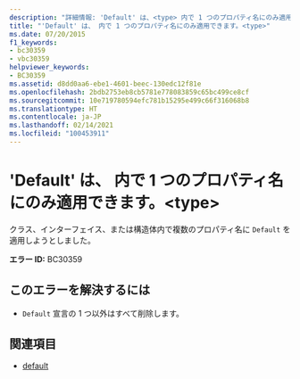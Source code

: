 ```yaml
---
description: "詳細情報: 'Default' は、<type> 内で 1 つのプロパティ名にのみ適用できます"
title: "'Default' は、 内で 1 つのプロパティ名にのみ適用できます。<type>"
ms.date: 07/20/2015
f1_keywords:
- bc30359
- vbc30359
helpviewer_keywords:
- BC30359
ms.assetid: d8dd0aa6-ebe1-4601-beec-130edc12f81e
ms.openlocfilehash: 2bdb2753eb8cb5781e778083859c65bc499ce8cf
ms.sourcegitcommit: 10e719780594efc781b15295e499c66f316068b8
ms.translationtype: HT
ms.contentlocale: ja-JP
ms.lasthandoff: 02/14/2021
ms.locfileid: "100453911"
---
```

# <a name="default-can-be-applied-to-only-one-property-name-in-a-type"></a>'Default' は、 内で 1 つのプロパティ名にのみ適用できます。\<type>

クラス、インターフェイス、または構造体内で複数のプロパティ名に `Default` を適用しようとしました。  
  
 **エラー ID:** BC30359  
  
## <a name="to-correct-this-error"></a>このエラーを解決するには  
  
- `Default` 宣言の 1 つ以外はすべて削除します。  
  
## <a name="see-also"></a>関連項目

- [default](../language-reference/modifiers/default.md)
